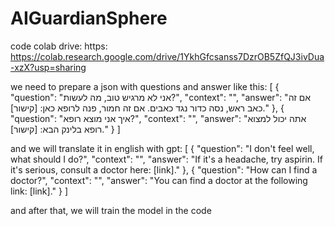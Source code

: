 # AIGuardianSphere


code colab drive: https:
https://colab.research.google.com/drive/1YkhGfcsanss7DzrOB5ZfQJ3ivDua-xzX?usp=sharing



we need to prepare a json with questions and answer like this: 
[
    {
        "question": "אני לא מרגיש טוב, מה לעשות?",
        "context": "",
        "answer": "אם זה כאב ראש, נסה כדור נגד כאבים. אם זה חמור, פנה לרופא כאן: [קישור]."
    },
    {
        "question": "איך אני מוצא רופא?",
        "context": "",
        "answer": "אתה יכול למצוא רופא בלינק הבא: [קישור]."
    }
]



and we will translate it in english with gpt:
[
    {
        "question": "I don't feel well, what should I do?",
        "context": "",
        "answer": "If it's a headache, try aspirin. If it's serious, consult a doctor here: [link]."
    },
    {
        "question": "How can I find a doctor?",
        "context": "",
        "answer": "You can find a doctor at the following link: [link]."
    }
]




and after that, we will train the model in the code
